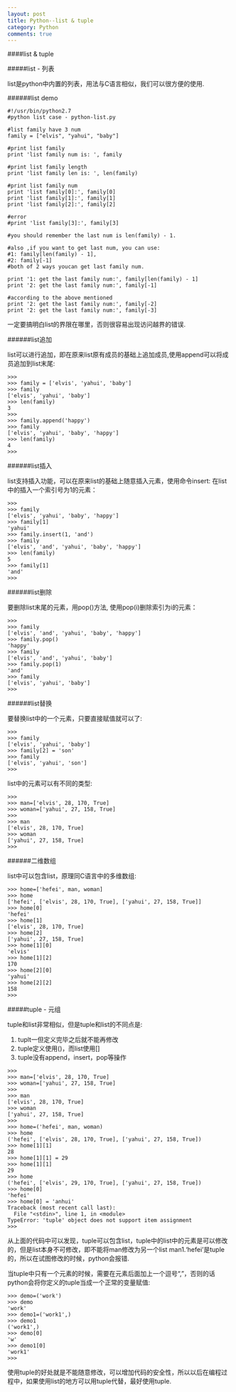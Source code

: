 ```yaml
---
layout: post
title: Python--list & tuple
category: Python
comments: true
---
```


####list & tuple

#####list - 列表

list是python中内置的列表，用法与C语言相似，我们可以很方便的使用.

######list demo

```
#!/usr/bin/python2.7
#python list case - python-list.py

#list family have 3 num
family = ["elvis", "yahui", "baby"]

#print list family
print 'list family num is: ', family

#print list family length
print 'list family len is: ', len(family)

#print list family num
print 'list family[0]:', family[0]
print 'list family[1]:', family[1]
print 'list family[2]:', family[2]

#error
#print 'list family[3]:', family[3]

#you should remember the last num is len(family) - 1.

#also ,if you want to get last num, you can use:
#1: family[len(family) - 1],
#2: family[-1]
#both of 2 ways youcan get last family num.

print '1: get the last family num:', family[len(family) - 1]
print '2: get the last family num:', family[-1]

#according to the above mentioned
print '2: get the last family num:', family[-2]
print '2: get the last family num:', family[-3]
```

一定要搞明白list的界限在哪里，否则很容易出现访问越界的错误.

######list追加

list可以进行追加，即在原来list原有成员的基础上追加成员,使用append可以将成员追加到list末尾:

```
>>>
>>> family = ['elvis', 'yahui', 'baby']
>>> family
['elvis', 'yahui', 'baby']
>>> len(family)
3
>>>
>>> family.append('happy')
>>> family
['elvis', 'yahui', 'baby', 'happy']
>>> len(family)
4
>>>
```

######list插入

list支持插入功能，可以在原来list的基础上随意插入元素，使用命令insert:
在list中的插入一个索引号为1的元素：

```
>>>
>>> family
['elvis', 'yahui', 'baby', 'happy']
>>> family[1]
'yahui'
>>> family.insert(1, 'and')
>>> family
['elvis', 'and', 'yahui', 'baby', 'happy']
>>> len(family)
5
>>> family[1]
'and'
>>>
```

######list删除

要删除list末尾的元素，用pop()方法, 使用pop(i)删除索引为i的元素：

```
>>>
>>> family
['elvis', 'and', 'yahui', 'baby', 'happy']
>>> family.pop()
'happy'
>>> family
['elvis', 'and', 'yahui', 'baby']
>>> family.pop(1)
'and'
>>> family
['elvis', 'yahui', 'baby']
>>>
```

######list替换

要替换list中的一个元素，只要直接赋值就可以了:

```
>>>
>>> family
['elvis', 'yahui', 'baby']
>>> family[2] = 'son'
>>> family
['elvis', 'yahui', 'son']
>>>
```

list中的元素可以有不同的类型:

```
>>>
>>> man=['elvis', 28, 170, True]
>>> woman=['yahui', 27, 158, True]
>>>
>>> man
['elvis', 28, 170, True]
>>> woman
['yahui', 27, 158, True]
>>>
```

######二维数组

list中可以包含list，原理同C语言中的多维数组:

```
>>> home=['hefei', man, woman]
>>> home
['hefei', ['elvis', 28, 170, True], ['yahui', 27, 158, True]]
>>> home[0]
'hefei'
>>> home[1]
['elvis', 28, 170, True]
>>> home[2]
['yahui', 27, 158, True]
>>> home[1][0]
'elvis'
>>> home[1][2]
170
>>> home[2][0]
'yahui'
>>> home[2][2]
158
>>>
```

#####tuple - 元组

tuple和list非常相似，但是tuple和list的不同点是:
1. tuplt一但定义完毕之后就不能再修改
2. tuple定义使用()，而list使用[]
3. tuple没有append，insert，pop等操作

```
>>>
>>> man=['elvis', 28, 170, True]
>>> woman=['yahui', 27, 158, True]
>>>
>>> man
['elvis', 28, 170, True]
>>> woman
['yahui', 27, 158, True]
>>>
>>> home=('hefei', man, woman)
>>> home
('hefei', ['elvis', 28, 170, True], ['yahui', 27, 158, True])
>>> home[1][1]
28
>>> home[1][1] = 29
>>> home[1][1]
29
>>> home
('hefei', ['elvis', 29, 170, True], ['yahui', 27, 158, True])
>>> home[0]
'hefei'
>>> home[0] = 'anhui'
Traceback (most recent call last):
  File "<stdin>", line 1, in <module>
TypeError: 'tuple' object does not support item assignment
>>>
```

从上面的代码中可以发现，tuple可以包含list，tuple中的list中的元素是可以修改的，但是list本身不可修改，即不能将man修改为另一个list man1.‘hefei’是tuple的，所以在试图修改的时候，python会报错.

当tuple中只有一个元素的时候，需要在元素后面加上一个逗号“,”，否则的话python会将你定义的tuple当成一个正常的变量赋值:

```
>>> demo=('work')
>>> demo
'work'
>>> demo1=('work1',)
>>> demo1
('work1',)
>>> demo[0]
'w'
>>> demo1[0]
'work1'
>>>
```

使用tuple的好处就是不能随意修改，可以增加代码的安全性，所以以后在编程过程中，如果使用list的地方可以用tuple代替，最好使用tuple.